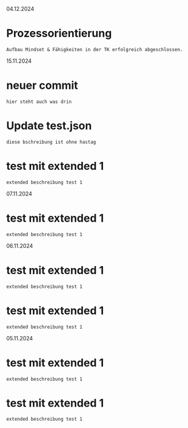 04.12.2024

# Prozessorientierung
    Aufbau Mindset & Fähigkeiten in der TK erfolgreich abgeschlossen.

15.11.2024

# neuer commit
    hier steht auch was drin


# Update test.json
    diese bschreibung ist ohne hastag


# test mit extended 1
    extended beschreibung test 1


07.11.2024

# test mit extended 1
    extended beschreibung test 1


06.11.2024

# test mit extended 1
    extended beschreibung test 1


# test mit extended 1
    extended beschreibung test 1


05.11.2024

# test mit extended 1
    extended beschreibung test 1


# test mit extended 1
    extended beschreibung test 1

